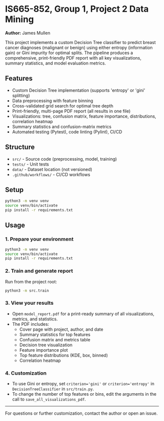 # IS665-852, Group 1, Project 2 Data Mining

**Author:** James Mullen

This project implements a custom Decision Tree classifier to predict breast cancer diagnoses (malignant or benign) using either entropy (information gain) or Gini impurity for optimal splits. The pipeline produces a comprehensive, print-friendly PDF report with all key visualizations, summary statistics, and model evaluation metrics.

## Features
- Custom Decision Tree implementation (supports 'entropy' or 'gini' splitting)
- Data preprocessing with feature binning
- Cross-validated grid search for optimal tree depth
- Print-friendly, multi-page PDF report (all results in one file)
- Visualizations: tree, confusion matrix, feature importance, distributions, correlation heatmap
- Summary statistics and confusion-matrix metrics
- Automated testing (Pytest), code linting (Pylint), CI/CD

## Structure
- `src/` - Source code (preprocessing, model, training)
- `tests/` - Unit tests
- `data/` - Dataset location (not versioned)
- `.github/workflows/` - CI/CD workflows

## Setup
```sh
python3 -m venv venv
source venv/bin/activate
pip install -r requirements.txt
```

## Usage

### 1. Prepare your environment
```sh
python3 -m venv venv
source venv/bin/activate
pip install -r requirements.txt
```

### 2. Train and generate report
Run from the project root:
```sh
python3 -m src.train
```

### 3. View your results
- Open `model_report.pdf` for a print-ready summary of all visualizations, metrics, and statistics.
- The PDF includes:
  - Cover page with project, author, and date
  - Summary statistics for top features
  - Confusion matrix and metrics table
  - Decision tree visualization
  - Feature importance plot
  - Top feature distributions (KDE, box, binned)
  - Correlation heatmap

### 4. Customization
- To use Gini or entropy, set `criterion='gini'` or `criterion='entropy'` in `DecisionTreeClassifier` in `src/train.py`.
- To change the number of top features or bins, edit the arguments in the call to `save_all_visualizations_pdf`.

---

For questions or further customization, contact the author or open an issue.
